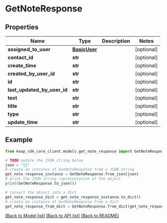 # GetNoteResponse


## Properties

Name | Type | Description | Notes
------------ | ------------- | ------------- | -------------
**assigned_to_user** | [**BasicUser**](BasicUser.md) |  | [optional] 
**contact_id** | **str** |  | [optional] 
**create_time** | **str** |  | [optional] 
**created_by_user_id** | **str** |  | [optional] 
**id** | **str** |  | [optional] 
**last_updated_by_user_id** | **str** |  | [optional] 
**text** | **str** |  | [optional] 
**title** | **str** |  | [optional] 
**type** | **str** |  | [optional] 
**update_time** | **str** |  | [optional] 

## Example

```python
from keap_sdk_core_client.models.get_note_response import GetNoteResponse

# TODO update the JSON string below
json = "{}"
# create an instance of GetNoteResponse from a JSON string
get_note_response_instance = GetNoteResponse.from_json(json)
# print the JSON string representation of the object
print(GetNoteResponse.to_json())

# convert the object into a dict
get_note_response_dict = get_note_response_instance.to_dict()
# create an instance of GetNoteResponse from a dict
get_note_response_from_dict = GetNoteResponse.from_dict(get_note_response_dict)
```
[[Back to Model list]](../README.md#documentation-for-models) [[Back to API list]](../README.md#documentation-for-api-endpoints) [[Back to README]](../README.md)


